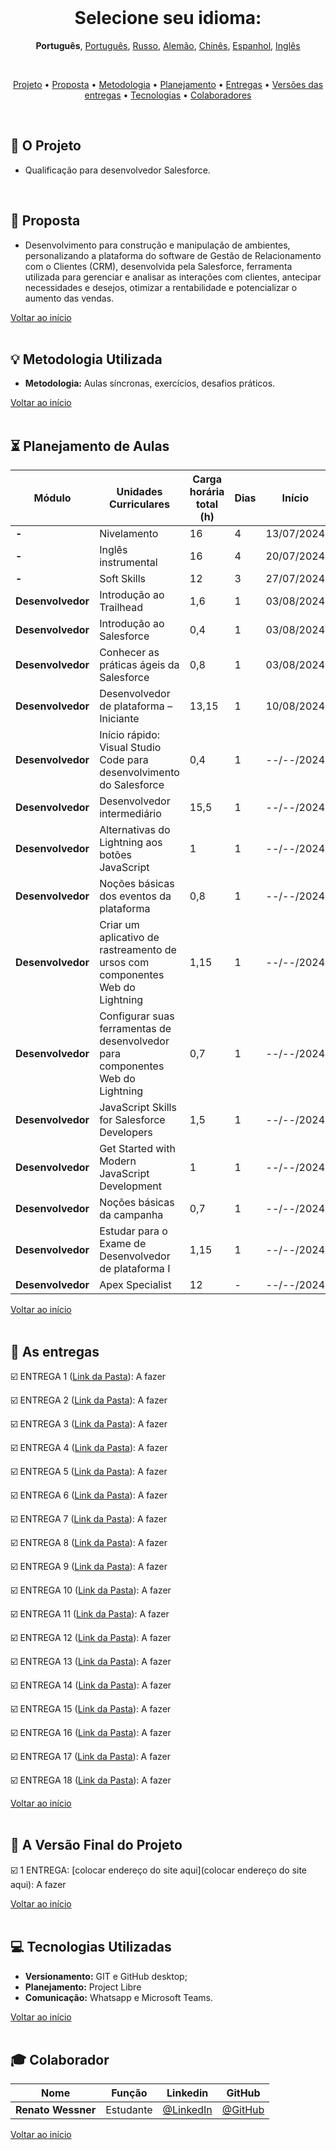 <br>

<h1 align="center">
    Selecione seu idioma: 
</h1>
<p align="center">
    <strong>Português</strong>, 
    <a href="https://github.com/renato-wessmer/FAT/blob/main/salesforce_developer/README.md">Português</a>, 
    <a href="https://github.com/renato-wessmer/FAT/blob/main/salesforce_developer/README_Russian.md">Russo</a>, 
    <a href="https://github.com/renato-wessmer/FAT/blob/main/salesforce_developer/README_German.md">Alemão</a>, 
    <a href="https://github.com/renato-wessmer/FAT/blob/main/salesforce_developer/README_Chinese.md">Chinês</a>, 
    <a href="https://github.com/renato-wessmer/FAT/blob/main/salesforce_developer/README_Spanish.md">Espanhol</a>, 
    <a href="https://github.com/renato-wessmer/FAT/blob/main/salesforce_developer/README_English.md">Inglês</a>
</p>

<br>

<p align="center">
  <a href ="#rocket-o-projeto">Projeto</a>  •
  <a href ="#dart-proposta">Proposta</a>  •
  <a href ="#bulb-metodologia-utilizada">Metodologia</a>  •
  <a href ="#hourglass_flowing_sand-planejamento-de-aulas">Planejamento</a>  •
  <a href ="#calendar-as-entregas-dos-sprints">Entregas</a>  •
  <a href ="#camera_flash-as-versões-finais-dos-projetos">Versões das entregas</a>  •
  <a href ="#computer-tecnologias-utilizadas">Tecnologias</a>  •
  <a href ="#mortar_board-colaborador">Colaboradores</a>
</p>

<br>

## :rocket: O Projeto

* Qualificação para desenvolvedor Salesforce.
<br>

## :dart: Proposta

* Desenvolvimento para construção e manipulação de ambientes, personalizando a plataforma do software de Gestão de Relacionamento com o Clientes (CRM), desenvolvida pela Salesforce, ferramenta utilizada para gerenciar e analisar as interações com clientes, antecipar necessidades e desejos, otimizar a rentabilidade e potencializar o aumento das vendas.

<a href ="#pushpin-início">Voltar ao início</a>  
<br>

## :bulb: Metodologia Utilizada

* **Metodologia:** Aulas síncronas, exercícios, desafios práticos.

<a href ="#pushpin-início">Voltar ao início</a>  
<br> 

## :hourglass_flowing_sand: Planejamento de Aulas
      
|Módulo|Unidades Curriculares|Carga horária total (h)|Dias|Início|Término|
|--------|--------|--------|--------|--------|--------|
|**-**|Nivelamento|16|4|13/07/2024|03/08/2024|
|**-**|Inglês instrumental|16|4|20/07/2024|19/10/2024|
|**-**|Soft Skills|12|3|27/07/2024|26/10/2024|
|**Desenvolvedor**|Introdução ao Trailhead|1,6|1|03/08/2024|03/08/2024|
|**Desenvolvedor**|Introdução ao Salesforce|0,4|1|03/08/2024|03/08/2024|
|**Desenvolvedor**|Conhecer as práticas ágeis da Salesforce|0,8|1|03/08/2024|03/08/2024|
|**Desenvolvedor**|Desenvolvedor de plataforma – Iniciante|13,15|1|10/08/2024|10/08/2024|
|**Desenvolvedor**|Início rápido: Visual Studio Code para desenvolvimento do Salesforce|0,4|1|--/--/2024|--/--/2024|
|**Desenvolvedor**|Desenvolvedor intermediário|15,5|1|--/--/2024|--/--/2024|
|**Desenvolvedor**|Alternativas do Lightning aos botões JavaScript|1|1|--/--/2024|--/--/2024|
|**Desenvolvedor**|Noções básicas dos eventos da plataforma|0,8|1|--/--/2024|--/--/2024|
|**Desenvolvedor**|Criar um aplicativo de rastreamento de ursos com componentes Web do Lightning|1,15|1|--/--/2024|--/--/2024|
|**Desenvolvedor**|Configurar suas ferramentas de desenvolvedor para componentes Web do Lightning|0,7|1|--/--/2024|--/--/2024|
|**Desenvolvedor**|JavaScript Skills for Salesforce Developers|1,5|1|--/--/2024|--/--/2024|
|**Desenvolvedor**|Get Started with Modern JavaScript Development|1|1|--/--/2024|--/--/2024|
|**Desenvolvedor**|Noções básicas da campanha|0,7|1|--/--/2024|--/--/2024|
|**Desenvolvedor**|Estudar para o Exame de Desenvolvedor de plataforma I|1,15|1|--/--/2024|--/--/2024|
|**Desenvolvedor**|Apex Specialist|12|-|--/--/2024|--/--/2024|

<a href ="#pushpin-início">Voltar ao início</a>  
<br>

## :calendar: As entregas 

☑️ ENTREGA 1 ([Link da Pasta](https://github.com/renato-wessmer/FAT/tree/main/salesforce_developer/bases/knowledge_leveling)): A fazer<!-- Concluído : heavy_check_mark-->

☑️ ENTREGA 2 ([Link da Pasta](https://github.com/renato-wessmer/FAT/tree/main/salesforce_developer/bases/instrumental_english)): A fazer<!-- Concluído : heavy_check_mark-->

☑️ ENTREGA 3 ([Link da Pasta](https://github.com/renato-wessmer/FAT/tree/main/salesforce_developer/bases/soft_skills)): A fazer<!-- Concluído : heavy_check_mark-->

☑️ ENTREGA 4 ([Link da Pasta](https://github.com/renato-wessmer/FAT/tree/main/salesforce_developer/salesforce_developer_trails/get_started_with_trailhead)): A fazer<!-- Concluído : heavy_check_mark-->

☑️ ENTREGA 5 ([Link da Pasta](https://github.com/renato-wessmer/FAT/tree/main/salesforce_developer/salesforce_developer_trails/get_to_know_salesforce)): A fazer<!-- Concluído : heavy_check_mark-->

☑️ ENTREGA 6 ([Link da Pasta](https://github.com/renato-wessmer/FAT/tree/main/salesforce_developer/salesforce_developer_trails/learn_salesforce_agile_practices)): A fazer<!-- Concluído : heavy_check_mark-->

☑️ ENTREGA 7 ([Link da Pasta](https://github.com/renato-wessmer/FAT/tree/main/salesforce_developer/salesforce_developer_trails/platform_developer_-_beginner)): A fazer<!-- Concluído : heavy_check_mark-->

☑️ ENTREGA 8 ([Link da Pasta](https://github.com/renato-wessmer/FAT/tree/main/salesforce_developer/salesforce_developer_trails/quickstart_visual_studio_code_for_salesforce_development)): A fazer<!-- Concluído : heavy_check_mark-->

☑️ ENTREGA 9 ([Link da Pasta](https://github.com/renato-wessmer/FAT/tree/main/salesforce_developer/salesforce_developer_trails/developer_intermediate)): A fazer<!-- Concluído : heavy_check_mark-->

☑️ ENTREGA 10 ([Link da Pasta](https://github.com/renato-wessmer/FAT/tree/main/salesforce_developer/salesforce_developer_trails/lightning_alternatives_to_javascript_buttons)): A fazer<!-- Concluído : heavy_check_mark-->

☑️ ENTREGA 11 ([Link da Pasta](https://github.com/renato-wessmer/FAT/tree/main/salesforce_developer/salesforce_developer_trails/platform_events_basics)): A fazer<!-- Concluído : heavy_check_mark-->

☑️ ENTREGA 12 ([Link da Pasta](https://github.com/renato-wessmer/FAT/tree/main/salesforce_developer/salesforce_developer_trails/build_a_bear_tracking_app_with_lightning_web_components)): A fazer<!-- Concluído : heavy_check_mark-->

☑️ ENTREGA 13 ([Link da Pasta](https://github.com/renato-wessmer/FAT/tree/main/salesforce_developer/salesforce_developer_trails/set_up_your_lightning_web_components_developer_tools)): A fazer<!-- Concluído : heavy_check_mark-->

☑️ ENTREGA 14 ([Link da Pasta](https://github.com/renato-wessmer/FAT/tree/main/salesforce_developer/salesforce_developer_trails/javascript_skills_for_salesforce_developers)): A fazer<!-- Concluído : heavy_check_mark-->

☑️ ENTREGA 15 ([Link da Pasta](https://github.com/renato-wessmer/FAT/tree/main/salesforce_developer/salesforce_developer_trails/get_started_with_modern_javascript_development)): A fazer<!-- Concluído : heavy_check_mark-->

☑️ ENTREGA 16 ([Link da Pasta](https://github.com/renato-wessmer/FAT/tree/main/salesforce_developer/salesforce_developer_trails/campaign_basics)): A fazer<!-- Concluído : heavy_check_mark-->

☑️ ENTREGA 17 ([Link da Pasta](https://github.com/renato-wessmer/FAT/tree/main/salesforce_developer/salesforce_developer_trails/study_for_the_platform_developer_i_exam)): A fazer<!-- Concluído : heavy_check_mark-->

☑️ ENTREGA 18 ([Link da Pasta](https://github.com/renato-wessmer/FAT/tree/main/salesforce_developer/salesforce_developer_trails/apex_specialist)): A fazer<!-- Concluído : heavy_check_mark-->

<a href ="#pushpin-início">Voltar ao início</a>  
<br> 

## :camera_flash: A Versão Final do Projeto

☑️ 1 ENTREGA: [colocar endereço do site aqui](colocar endereço do site aqui): A fazer<!-- Concluído : heavy_check_mark-->

<a href ="#pushpin-início">Voltar ao início</a>  
<br> 

## :computer: Tecnologias Utilizadas

* **Versionamento:** GIT e GitHub desktop;           
* **Planejamento:** Project Libre
* **Comunicação:** Whatsapp e Microsoft Teams.

<a href ="#pushpin-início">Voltar ao início</a>  
<br>     
      
## :mortar_board: Colaborador

|Nome|Função|Linkedin|GitHub|
| -------- |-------- |-------- |-------- |
|**Renato Wessner**|Estudante| [@LinkedIn](https://www.linkedin.com/in/renato-wessmer-dev-gpti/)|[@GitHub](https://github.com/renato-wessmer)|

<a href ="#pushpin-início">Voltar ao início</a>  
<br>

 